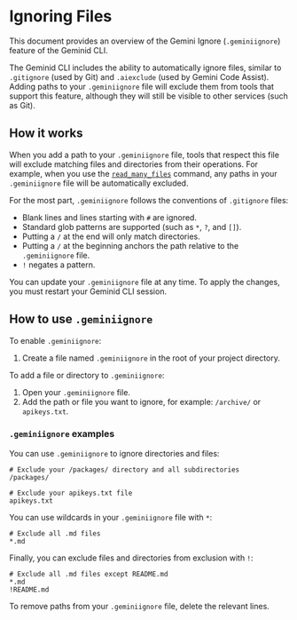 # Ignoring Files

This document provides an overview of the Gemini Ignore (`.geminiignore`) feature of the Geminid CLI.

The Geminid CLI includes the ability to automatically ignore files, similar to `.gitignore` (used by Git) and `.aiexclude` (used by Gemini Code Assist). Adding paths to your `.geminiignore` file will exclude them from tools that support this feature, although they will still be visible to other services (such as Git).

## How it works

When you add a path to your `.geminiignore` file, tools that respect this file will exclude matching files and directories from their operations. For example, when you use the [`read_many_files`](./tools/multi-file.md) command, any paths in your `.geminiignore` file will be automatically excluded.

For the most part, `.geminiignore` follows the conventions of `.gitignore` files:

- Blank lines and lines starting with `#` are ignored.
- Standard glob patterns are supported (such as `*`, `?`, and `[]`).
- Putting a `/` at the end will only match directories.
- Putting a `/` at the beginning anchors the path relative to the `.geminiignore` file.
- `!` negates a pattern.

You can update your `.geminiignore` file at any time. To apply the changes, you must restart your Geminid CLI session.

## How to use `.geminiignore`

To enable `.geminiignore`:

1. Create a file named `.geminiignore` in the root of your project directory.

To add a file or directory to `.geminiignore`:

1. Open your `.geminiignore` file.
2. Add the path or file you want to ignore, for example: `/archive/` or `apikeys.txt`.

### `.geminiignore` examples

You can use `.geminiignore` to ignore directories and files:

```
# Exclude your /packages/ directory and all subdirectories
/packages/

# Exclude your apikeys.txt file
apikeys.txt
```

You can use wildcards in your `.geminiignore` file with `*`:

```
# Exclude all .md files
*.md
```

Finally, you can exclude files and directories from exclusion with `!`:

```
# Exclude all .md files except README.md
*.md
!README.md
```

To remove paths from your `.geminiignore` file, delete the relevant lines.
